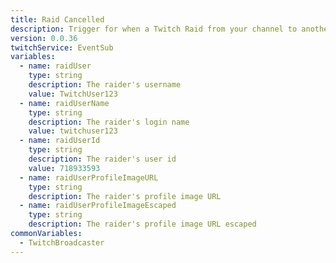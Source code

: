 ```yaml
---
title: Raid Cancelled
description: Trigger for when a Twitch Raid from your channel to another channel is Cancelled
version: 0.0.36
twitchService: EventSub
variables:
  - name: raidUser
    type: string
    description: The raider's username
    value: TwitchUser123
  - name: raidUserName
    type: string
    description: The raider's login name
    value: twitchuser123
  - name: raidUserId
    type: string
    description: The raider's user id
    value: 718933593
  - name: raidUserProfileImageURL
    type: string
    description: The raider's profile image URL
  - name: raidUserProfileImageEscaped
    type: string
    description: The raider's profile image URL escaped
commonVariables:
  - TwitchBroadcaster
---
```

